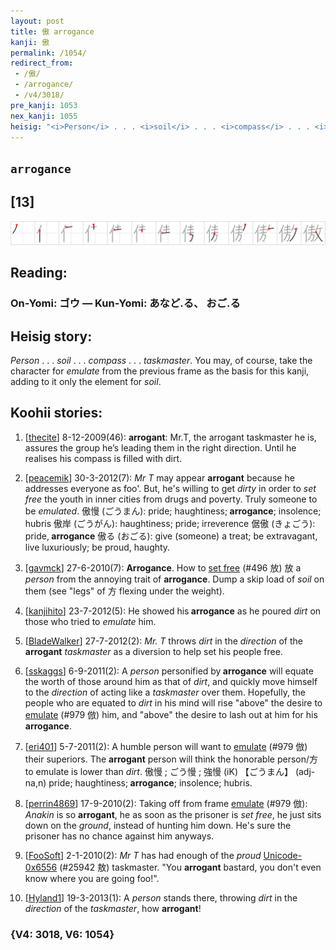 ```yaml
---
layout: post
title: 傲 arrogance
kanji: 傲
permalink: /1054/
redirect_from:
 - /傲/
 - /arrogance/
 - /v4/3018/
pre_kanji: 1053
nex_kanji: 1055
heisig: "<i>Person</i> . . . <i>soil</i> . . . <i>compass</i> . . . <i>taskmaster</i>. You may, of course, take the character for <i>emulate</i> from the previous frame as the basis for this kanji, adding to it only the element for <i>soil</i>."
---
```


## `arrogance`

## [13]

<div class="stroke"><img src="../images/E582B2.png" /></div>

## Reading:

### On-Yomi: ゴウ &mdash; Kun-Yomi: あなど.る、 おご.る

## Heisig story:

<i>Person</i> . . . <i>soil</i> . . . <i>compass</i> . . . <i>taskmaster</i>. You may, of course, take the character for <i>emulate</i> from the previous frame as the basis for this kanji, adding to it only the element for <i>soil</i>.

## Koohii stories:

1) [<a href="http://kanji.koohii.com/profile/thecite">thecite</a>] 8-12-2009(46): <strong>arrogant</strong>: Mr.T, the arrogant taskmaster he is, assures the group he’s leading them in the right direction. Until he realises his compass is filled with dirt.

2) [<a href="http://kanji.koohii.com/profile/peacemik">peacemik</a>] 30-3-2012(7): <em>Mr T</em> may appear <strong>arrogant</strong> because he addresses everyone as foo&#039;. But, he&#039;s willing to get <em>dirty</em> in order to <em>set free</em> the youth in inner cities from drugs and poverty. Truly someone to be <em>emulated</em>. 傲慢 (ごうまん): pride; haughtiness;<strong> arrogance</strong>; insolence; hubris 傲岸 (ごうがん): haughtiness; pride; irreverence 倨傲 (きょごう): pride,<strong> arrogance</strong> 傲る (おごる): give (someone) a treat; be extravagant, live luxuriously; be proud, haughty.

3) [<a href="http://kanji.koohii.com/profile/gavmck">gavmck</a>] 27-6-2010(7): <strong>Arrogance</strong>. How to <a href="../v4/496">set free</a> (#496 放) 放 a <em>person</em> from the annoying trait of <strong>arrogance</strong>. Dump a skip load of <em>soil</em> on them (see &quot;legs&quot; of 方 flexing under the weight).

4) [<a href="http://kanji.koohii.com/profile/kanjihito">kanjihito</a>] 23-7-2012(5): He showed his<strong> arrogance</strong> as he poured <em>dirt</em> on those who tried to <em>emulate</em> him.

5) [<a href="http://kanji.koohii.com/profile/BladeWalker">BladeWalker</a>] 27-7-2012(2): <em>Mr. T</em> throws <em>dirt</em> in the <em>direction</em> of the <strong>arrogant</strong> <em>taskmaster</em> as a diversion to help set his people free.

6) [<a href="http://kanji.koohii.com/profile/sskaggs">sskaggs</a>] 6-9-2011(2): A <em>person</em> personified by<strong> arrogance</strong> will equate the worth of those around him as that of <em>dirt</em>, and quickly move himself to the <em>direction</em> of acting like a <em>taskmaster</em> over them. Hopefully, the people who are equated to <em>dirt</em> in his mind will rise &quot;above&quot; the desire to <a href="../v4/979">emulate</a> (#979 倣) him, and &quot;above&quot; the desire to lash out at him for his<strong> arrogance</strong>.

7) [<a href="http://kanji.koohii.com/profile/eri401">eri401</a>] 5-7-2011(2): A humble person will want to <a href="../v4/979">emulate</a> (#979 倣) their superiors. The <strong>arrogant</strong> person will think the honorable person/方 to emulate is lower than <em>dirt</em>. 傲慢 ; ごう慢 ; 強慢 (iK) 【ごうまん】 (adj-na,n) pride; haughtiness;<strong> arrogance</strong>; insolence; hubris.

8) [<a href="http://kanji.koohii.com/profile/perrin4869">perrin4869</a>] 17-9-2010(2): Taking off from frame <a href="../v4/979">emulate</a> (#979 倣): <em>Anakin</em> is so <strong>arrogant</strong>, he as soon as the prisoner is <em>set free</em>, he just sits down on the <em>ground</em>, instead of hunting him down. He&#039;s sure the prisoner has no chance against him anyways.

9) [<a href="http://kanji.koohii.com/profile/FooSoft">FooSoft</a>] 2-1-2010(2): <em>Mr T</em> has had enough of the <em>proud</em> <a href="../v4/25942">Unicode-0x6556</a> (#25942 敖) taskmaster. &quot;You <strong>arrogant</strong> bastard, you don&#039;t even know where you are going foo!&quot;.

10) [<a href="http://kanji.koohii.com/profile/Hyland1">Hyland1</a>] 19-3-2013(1): A <em>person</em> stands there, throwing <em>dirt</em> in the <em>direction</em> of the <em>taskmaster</em>, how <strong>arrogant</strong>!

### {V4: 3018, V6: 1054}
